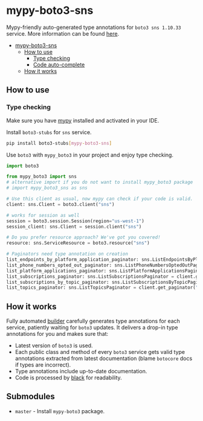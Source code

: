 # mypy-boto3-sns

Mypy-friendly auto-generated type annotations for `boto3 sns 1.10.33` service.
More information can be found [here](https://github.com/vemel/mypy_boto3).

- [mypy-boto3-sns](#mypy-boto3-sns)
  - [How to use](#how-to-use)
    - [Type checking](#type-checking)
    - [Code auto-complete](#code-auto-complete)
  - [How it works](#how-it-works)

## How to use

### Type checking

Make sure you have [mypy](https://github.com/python/mypy) installed and activated in your IDE.

Install `boto3-stubs` for `sns` service.

```bash
pip install boto3-stubs[mypy-boto3-sns]
```

Use `boto3` with `mypy_boto3` in your project and enjoy type checking.

```python
import boto3

from mypy_boto3 import sns
# alternative import if you do not want to install mypy_boto3 package
# import mypy_boto3_sns as sns

# Use this client as usual, now mypy can check if your code is valid.
client: sns.Client = boto3.client("sns")

# works for session as well
session = boto3.session.Session(region="us-west-1")
session_client: sns.Client = session.client("sns")

# Do you prefer resource approach? We've got you covered!
resource: sns.ServiceResource = boto3.resource("sns")

# Paginators need type annotation on creation
list_endpoints_by_platform_application_paginator: sns.ListEndpointsByPlatformApplicationPaginator = client.get_paginator("list_endpoints_by_platform_application")
list_phone_numbers_opted_out_paginator: sns.ListPhoneNumbersOptedOutPaginator = client.get_paginator("list_phone_numbers_opted_out")
list_platform_applications_paginator: sns.ListPlatformApplicationsPaginator = client.get_paginator("list_platform_applications")
list_subscriptions_paginator: sns.ListSubscriptionsPaginator = client.get_paginator("list_subscriptions")
list_subscriptions_by_topic_paginator: sns.ListSubscriptionsByTopicPaginator = client.get_paginator("list_subscriptions_by_topic")
list_topics_paginator: sns.ListTopicsPaginator = client.get_paginator("list_topics")
```

## How it works

Fully automated [builder](https://github.com/vemel/mypy_boto3) carefully generates
type annotations for each service, patiently waiting for `boto3` updates. It delivers
a drop-in type annotations for you and makes sure that:

- Latest version of `boto3` is used.
- Each public class and method of every `boto3` service gets valid type annotations
  extracted from latest documentation (blame `botocore` docs if types are incorrect).
- Type annotations include up-to-date documentation.
- Code is processed by [black](https://github.com/psf/black) for readability.

## Submodules

- `master` - Install `mypy-boto3` package.